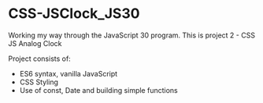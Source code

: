 # CSS-JSClock_JS30
Working my way through the JavaScript 30 program. This is project 2 - CSS JS Analog Clock

Project consists of:
* ES6 syntax, vanilla JavaScript
* CSS Styling
* Use of const, Date and building simple functions
